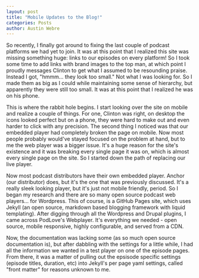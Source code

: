 ```yaml
---
layout: post
title: "Mobile Updates to the Blog!"
categories: Posts
author: Austin Webre
---
```

So recently, I finally got around to fixing the last couple of podcast platforms we had yet to join. It was at this point that I realized this site was missing something huge: links to our episodes on every platform! So I took some time to add links with brand images to the top man, at which point I proudly messages Clinton to get what I assumed to be resounding praise. Instead I got, "hmmm... they look too small." Not what I was looking for. So I made them as big as I could while maintaining some sense of hierarchy, but apparently they were still too small. It was at this point that I realized he was on his phone. 

This is where the rabbit hole begins. I start looking over the site on mobile and realize a couple of things. For one, Clinton was right, on desktop the icons looked perfect but on a phone, they were hard to make out and even harder to click with any precision. The second thing I noticed was that our embedded player had completely broken the page on mobile. Now most people probably would've stayed focused on the problem at hand, but to me the web player was a bigger issue. It's a huge reason for the site's existence and it was breaking every single page it was on, which is almost every single page on the site. So I started down the path of replacing our live player.

Now most podcast distributors have their own embedded player. Anchor (our distributor) does, but it's the one that was previously discussed. It's a really sleek looking player, but it's just not mobile friendly, period. So I began my research and there are so many open source podcast web players... for Wordpress. This of course, is a GitHub Pages site, which uses Jekyll (an open source, markdown based blogging framework with liquid templating). After digging through all the Wordpress and Drupal plugins, I came across PodLove's Webplayer. It's everything we needed - open source, mobile responsive, highly configurable, and served from a CDN. 

Now, the documentation was lacking some (as so much open source documentation is), but after dabbling with the settings for a little while, I had all the information we wanted in a test player on one of the episode pages. From there, it was a matter of pulling out the epsisode specific settings (episode titles, duration, etc) into Jekyll's per page yaml settings, called "front matter" for reasons unknown to me. 
